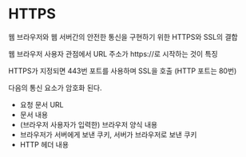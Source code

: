 # HTTPS

웹 브라우저와 웹 서버간의 안전한 통신을 구현하기 위한 HTTPS와 SSL의 결합

웹 브라우저 사용자 관점에서 URL 주소가 https://로 시작하는 것이 특징

HTTPS가 지정되면 443번 포트를 사용하며 SSL을 호출 (HTTP 포트는 80번)



다음의 통신 요소가 암호화 된다.

- 요청 문서 URL
- 문서 내용
- (브라우저 사용자가 입력한) 브라우저 양식 내용
- 브라우저가 서버에게 보낸 쿠키, 서버가 브라우저로 보낸 쿠키
- HTTP 헤더 내용